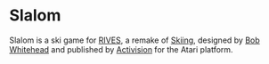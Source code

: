 # Slalom

Slalom is a ski game for [RIVES](https://rives.io), a remake of [Skiing](<https://en.wikipedia.org/wiki/Skiing_(Atari_2600_video_game)>), designed by [Bob Whitehead](https://en.wikipedia.org/wiki/Bob_Whitehead) and published by [Activision](https://en.wikipedia.org/wiki/Activision) for the Atari platform.
